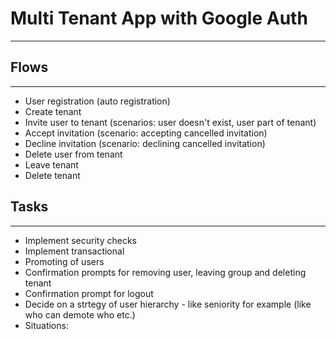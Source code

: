 # Multi Tenant App with Google Auth
---

## Flows
---
* User registration (auto registration)
* Create tenant
* Invite user to tenant (scenarios: user doesn't exist, user part of tenant)
* Accept invitation (scenario: accepting cancelled invitation)
* Decline invitation (scenario: declining cancelled invitation)
* Delete user from tenant
* Leave tenant
* Delete tenant

## Tasks
---
* Implement security checks
* Implement transactional
* Promoting of users
* Confirmation prompts for removing user, leaving group and deleting tenant
* Confirmation prompt for logout
* Decide on a strtegy of user hierarchy - like seniority for example (like who can demote who etc.)
* Situations:

